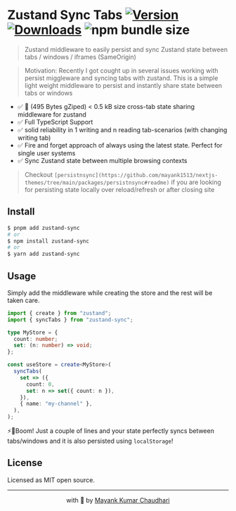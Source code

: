 # Zustand Sync Tabs [![Version](https://img.shields.io/npm/v/zustand-sync.svg?colorB=green)](https://www.npmjs.com/package/zustand-sync) [![Downloads](https://img.jsdelivr.com/img.shields.io/npm/dt/zustand-sync.svg)](https://www.npmjs.com/package/zustand-sync) ![npm bundle size](https://img.shields.io/bundlephobia/minzip/zustand-sync)

> Zustand middleware to easily persist and sync Zustand state between tabs / windows / iframes (SameOrigin)

> Motivation: Recently I got cought up in several issues working with persist miggleware and syncing tabs with zustand. This is a simple light weight middleware to persist and instantly share state between tabs or windows

- ✅ 🐙 (495 Bytes gZiped) < 0.5 kB size cross-tab state sharing middleware for zustand
- ✅ Full TypeScript Support
- ✅ solid reliability in 1 writing and n reading tab-scenarios (with changing writing tab)
- ✅ Fire and forget approach of always using the latest state. Perfect for single user systems
- ✅ Sync Zustand state between multiple browsing contexts

> Checkout `[persistnsync](https://github.com/mayank1513/nextjs-themes/tree/main/packages/persistnsync#readme)` if you are looking for persisting state locally over reload/refresh or after closing site

## Install

```bash
$ pnpm add zustand-sync
# or
$ npm install zustand-sync
# or
$ yarn add zustand-sync
```

## Usage

Simply add the middleware while creating the store and the rest will be taken care.

```ts
import { create } from "zustand";
import { syncTabs } from "zustand-sync";

type MyStore = {
  count: number;
  set: (n: number) => void;
};

const useStore = create<MyStore>(
  syncTabs(
    set => ({
      count: 0,
      set: n => set({ count: n }),
    }),
    { name: "my-channel" },
  ),
);
```

⚡🎉Boom! Just a couple of lines and your state perfectly syncs between tabs/windows and it is also persisted using `localStorage`!

## License

Licensed as MIT open source.

<hr />

<p align="center" style="text-align:center">with 💖 by <a href="https://mayank-chaudhari.vercel.app" target="_blank">Mayank Kumar Chaudhari</a></p>
